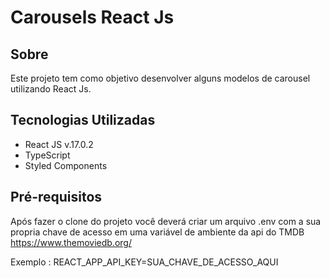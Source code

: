 # Carousels React Js

## Sobre

Este projeto tem como objetivo desenvolver alguns modelos de carousel utilizando React Js.

## Tecnologias Utilizadas
- React JS v.17.0.2
- TypeScript
- Styled Components 

## Pré-requisitos

Após fazer o clone do projeto você deverá criar um arquivo .env com a sua propria chave de acesso em uma variável de ambiente da api do TMDB https://www.themoviedb.org/

Exemplo : REACT_APP_API_KEY=SUA_CHAVE_DE_ACESSO_AQUI